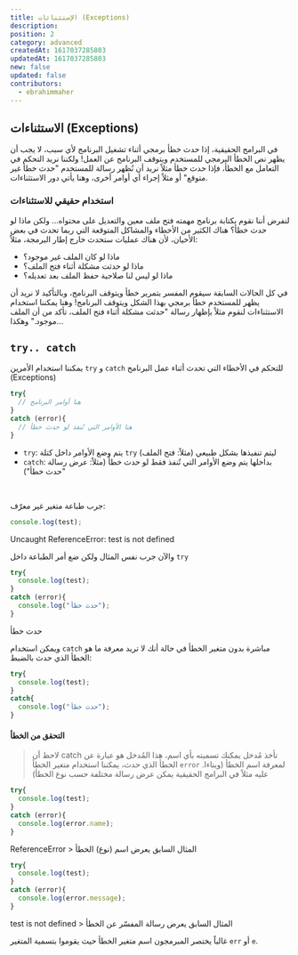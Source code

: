 ```yaml
---
title: اﻹستثنائات (Exceptions)
description: 
position: 2
category: advanced
createdAt: 1617037285803
updatedAt: 1617037285803
new: false
updated: false
contributors:
  - ebrahimmaher
---
```

## الاستثناءات (Exceptions)
في البرامج الحقيقية، إذا حدث خطأ برمجي أثناء تشغيل البرنامج ﻷي سبب، لا يجب أن يظهر نص الخطأ البرمجي للمستخدم ويتوقف البرنامج عن العمل! ولكننا نريد التحكم في التعامل مع الخطأ، فإذا حدث خطأ مثلاً نريد أن نُظهر رسالة للمستخدم "حدث خطأ غير متوقع" أو مثلاً إجراء أي أوامر أخرى، وهنا يأتي دور الاستثناءات.

### استخدام حقيقي للاستثناءات
لنفرض أننا نقوم بكتابة برنامج مهمته فتح ملف معين والتعديل على محتواه... ولكن ماذا لو حدث خطأ؟ هناك الكثير من اﻷخطاء والمشاكل المتوقعة التي ربما تحدث في بعض اﻷحيان، ﻷن هناك عمليات ستحدث خارج إطار البرمجة، مثلاً:

- ماذا لو كان الملف غير موجود؟
- ماذا لو حدثت مشكلة أثناء فتح الملف؟
- ماذا لو ليس لنا صلاحية حفظ الملف بعد تعديله؟

في كل الحالات السابقة سيقوم المفسر بتمرير خطأ ويتوقف البرنامج، وبالتأكيد لا نريد أن يظهر للمستخدم خطأ برمجي بهذا الشكل ويتوقف البرنامج! وهنا يمكننا استخدام الاستثناءات لنقوم مثلاً بإظهار رسالة "حدثت مشكلة أثناء فتح الملف، تأكد من أن الملف موجود." وهكذا...

## `try.. catch`
يمكننا استخدام اﻷمرين `try` و `catch` للتحكم في اﻷخطاء التي تحدث أثناء عمل البرنامج (Exceptions)
```js
try{
  // هنا أوامر البرنامج
}
catch (error){
  // هنا اﻷوامر التي تُنفذ لو حدث خطأ
}
```

- `try`: يتم وضع اﻷوامر داخل كتلة `try` ليتم تنفيذها بشكل طبيعي (مثلاً: فتح الملف)
- `catch`: بداخلها يتم وضع اﻷوامر التي تُنفذ فقط لو حدث خطأ (مثلاً: عرض رسالة "حدث خطأ")

<br>

جرب طباعة متغير غير معرّف:
```js
console.log(test);
```
<code-result error>
Uncaught ReferenceError: test is not defined
</code-result>

واﻵن جرب نفس المثال ولكن ضع أمر الطباعة داخل `try`
```js
try{
  console.log(test);
}
catch (error){
  console.log("حدث خطأ");
}
```
<code-result>
حدث خطأ
</code-result>

ويمكن استخدام `catch` مباشرة بدون متغير الخطأ في حالة أنك لا تريد معرفة ما هو الخطأ الذي حدث بالضبط:
```js
try{
  console.log(test);
}
catch{
  console.log("حدث خطأ");
}
```

#### التحقق من الخطأ

> لاحظ أن catch تأخذ مُدخل يمكنك تسميته بأي اسم، هذا المُدخل هو عبارة عن الخطأ الذي حدث، 
يمكننا استخدام متغير الخطأ `error` .لمعرفة اسم الخطأ (وبناءا عليه مثلاً في البرامج الحقيقية يمكن عرض رسالة مختلفة حسب نوع الخطأ)

```js
try{
  console.log(test);
}
catch (error){
  console.log(error.name);
}
```
<code-result>
ReferenceError
</code-result>
> المثال السابق يعرض اسم (نوع) الخطأ

<br>

```js
try{
  console.log(test);
}
catch (error){
  console.log(error.message);
}
```
<code-result>
test is not defined
</code-result>
> المثال السابق يعرض رسالة المفسّر عن الخطأ

<base-alert type="info">

غالباً يختصر المبرمجون اسم متغير الخطأ حيث يقوموا بتسمية المتغير `err` أو `e`.

</base-alert>

<!-- ## أنواع الأخطاء (Error types) -->

<!-- https://www.guru99.com/java-exception-handling.html -->
<!-- http://www.upv.es/~jgonsol/tutorial/java/exceptions/definition.html -->
<!-- https://en.wikipedia.org/wiki/Exception_handling -->
